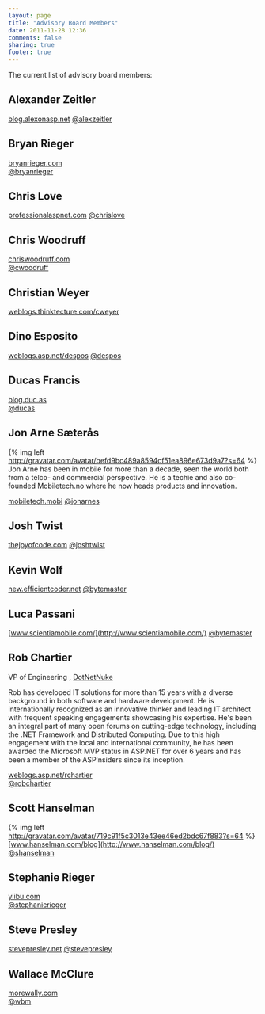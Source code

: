 ```yaml
---
layout: page
title: "Advisory Board Members"
date: 2011-11-28 12:36
comments: false
sharing: true
footer: true
---
```


The current list of advisory board members:

## Alexander Zeitler
[blog.alexonasp.net](http://blog.alexonasp.net)	
[@alexzeitler](http://twitter.com/#!/alexzeitler)

## Bryan Rieger
[bryanrieger.com](http://bryanrieger.com)	
[@bryanrieger](http://twitter.com/#!/bryanrieger)

## Chris Love
[professionalaspnet.com](http://professionalaspnet.com)	
[@chrislove](http://twitter.com/#!/chrislove)

## Chris Woodruff
[chriswoodruff.com](http://chriswoodruff.com)	
[@cwoodruff](http://twitter.com/#!/cwoodruff)

## Christian Weyer
[weblogs.thinktecture.com/cweyer](http://weblogs.thinktecture.com/cweyer)

## Dino Esposito
[weblogs.asp.net/despos](http://weblogs.asp.net/despos)	
[@despos](http://twitter.com/#!/despos)

## Ducas Francis
[blog.duc.as](http://blog.duc.as)	
[@ducas](http://twitter.com/#!/ducas)

## Jon Arne Sæterås
{% img left http://gravatar.com/avatar/befd9bc489a8594cf51ea896e673d9a7?s=64 %}
Jon Arne has been in mobile for more than a decade, seen the world both from a telco- and commercial perspective. He is a techie and also co-founded Mobiletech.no where he now heads products and innovation.

[mobiletech.mobi](http://www.mobiletech.mobi/)
[@jonarnes](http://twitter.com/#!/jonarnes)

## Josh Twist
[thejoyofcode.com](http://thejoyofcode.com)	
[@joshtwist](http://twitter.com/#!/joshtwist)

## Kevin Wolf
[new.efficientcoder.net](http://new.efficientcoder.net)	
[@bytemaster](http://twitter.com/#!/bytemaster)

## Luca Passani
[www.scientiamobile.com/](http://www.scientiamobile.com/)
[@bytemaster](http://twitter.com/#!/luca_passani)

## Rob Chartier
VP of Engineering , [DotNetNuke](http://www.dotnetnuke.com)

Rob has developed IT solutions for more than 15 years with a diverse background in both software and hardware development. He is internationally recognized as an innovative thinker and leading IT architect with frequent speaking engagements showcasing his expertise. He's been an integral part of many open forums on cutting-edge technology, including the .NET Framework and Distributed Computing.  Due to this high engagement with the local and international community, he has been awarded the Microsoft MVP status in ASP.NET for over 6 years and has been a member of the ASPInsiders since its inception.

[weblogs.asp.net/rchartier](http://weblogs.asp.net/rchartier)	
[@robchartier](http://twitter.com/#!/robchartier)

## Scott Hanselman
{% img left http://gravatar.com/avatar/719c91f5c3013e43ee46ed2bdc67f883?s=64 %}
[www.hanselman.com/blog](http://www.hanselman.com/blog/)	
[@shanselman](http://twitter.com/#!/shanselman)

## Stephanie Rieger
[yiibu.com](http://yiibu.com/)	
[@stephanierieger](http://twitter.com/#!/stephanierieger)

## Steve Presley
[stevepresley.net](http://stevepresley.net)	
[@stevepresley](http://twitter.com/#!/stevepresley)

## Wallace McClure
[morewally.com](http://morewally.com)	
[@wbm](http://twitter.com/#!/wbm)